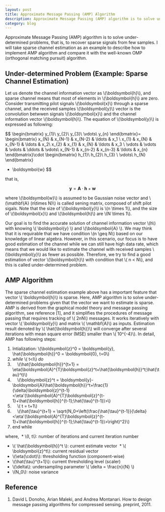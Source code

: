 ```yaml
---
layout: post
title: Approximate Message Passing (AMP) Algorithm
description: Approximate Message Passing (AMP) algorithm is to solve under-determined problem, that is, to recover sparse signals from few samples. I will take sparse channel estimation as an example to describe how to implement AMP algorithm and compare it with the well-known OMP (orthogonal matching pursuit) algorithm.
category: blog
---
```

<script src="https://cdn.mathjax.org/mathjax/latest/MathJax.js?config=TeX-AMS-MML_HTMLorMML" type="text/javascript"></script>

Approximate Message Passing (AMP) algorithm is to solve under-determined problems, that is, to recover sparse signals from few samples. I will take sparse channel estimation as an example to describe how to implement AMP algorithm and compare it with the well-known OMP (orthogonal matching pursuit) algorithm.

## Under-determined Problem (Example: Sparse Channel Estimation)
Let us denote the channel information vector as \\(\boldsymbol{h}\\), and sparse channel means that most of elements in \\(\boldsymbol{h}\\) are zero. Consider transmitting pilot signals \\(\boldsymbol{x}\\) through a sparse channel, and the received samples \\(\boldsymbol{y}\\) vector is the convolution betwwen signals \\(\boldsymbol{x}\\) and the channel information vector \\(\boldsymbol{h}\\). The equation of \\(\boldsymbol{y}\\) is expressed as following:

$$
\begin{bmatrix}
y_{1}\\
y_{2}\\
y_{3}\\
\vdots\\
y_{n}
\end{bmatrix}=
\begin{bmatrix}
x_{N} & x_{N-1} & x_{N-2} & \ldots & x_1 \\
x_{1} & x_{N} & x_{N-1} & \ldots & x_2\\
x_{2} & x_{1} & x_{N} & \ldots & x_3 \\
\vdots & \vdots & \vdots & \ddots & \vdots\\
x_{N-1} & x_{n-2} & x_{n-3} & \ldots & x_{n}
\end{bmatrix}\cdot
\begin{bmatrix}
h_{1}\\
h_{2}\\
h_{3} \\
\vdots\\
h_{N}
\end{bmatrix}
+ \boldsymbol{w}
$$

that is,

$$\boldsymbol{y}=\mathbf{A}\cdot\boldsymbol{h} +\boldsymbol{w}$$

where \\(\boldsymbol{w}\\) is assumed to be Gaussian noise vector and \\(\mathbf{A} (n\times N)\\) is called sening matrix, composed of shift pilot sigals. Note that the size of \\(\boldsymbol{y}\\) is \\(n \times 1\\), and the size of \\(\boldsymbol{x}\\) and \\(\boldsymbol{h}\\) are \\(N \times 1\\).

Our goal is to find the accurate solution of channel information vector \\(h\\) with knowing \\( \boldsymbol{y} \\) and \\(\boldsymbol{A} \\). We may think that it is requirable that we have condition \\(n \geq N\\) based on our knowledge of linear algebra. However, in this scenario, our focus is to have good estimation of the channel while we can still have high data rate, which means that we would like to estimate the channel with received samples \\(\boldsymbol{y}\\) as fewer as possible. Therefore, we try to find a good estimation of vector \\(\boldsymbol{h}\\) with condition that \\( n < N\\), and this is called under-determined problem.

## AMP Algorithm
The sparse channel estimation example above has a important feature that vector \\( \boldsymbol{h}\\) is sparse. Here, AMP algorithm is to solve under-determined problems given that the vector we want to estimate is sparse. AMP is derived from the graphical model theory and message passing algorithm, see reference [1], and it simplifies the procedures of message passing that requires tracking of \\( 2nN\\) messages. It works iteratively with vector \\( \boldsymbol{y}\\) and matrix \\( \mathbf{A}\\) as inputs. Estimation result denoted by \\( \hat{\boldsymbol{h}}\\) will converge after several iterations with mean square error (MSE) smaller than \\( 10^{-4}\\). In detail, AMP has following steps:

1. Intialization: \\(\boldsymbol{z}^0 = \boldsymbol{y}, \hat{\boldsymbol{h}}^0 = \boldsymbol{0}, t=0\\)
2. _while_ \\( t<I\\) _do_
3. &nbsp; &nbsp; \\(\hat{\boldsymbol{h}}^{t+1} = \eta(\boldsymbol{A}^{T}\boldsymbol{z}^t+\hat{\boldsymbol{h}}^t;\hat{\tau}^t)\\)
4. &nbsp; &nbsp; \\(\boldsymbol{z}^t = \boldsymbol{y}-\boldsymbol{A}\hat{\boldsymbol{h}}^t+\frac{1}{\delta}\boldsymbol{z}^{t-1}<\eta'(\boldsymbol{A}^{T}\boldsymbol{z}^{t-1}+\hat{\boldsymbol{h}}^{t-1};\hat{\tau}^{t-1})>\\)
5. &nbsp; &nbsp; \\( t = t+1\\)
6. &nbsp; &nbsp; \\(\hat{\tau}^{t+1} = \sqrt{N_0+\left(\frac{\hat{\tau}^{t-1}}{\delta}<\eta'(\boldsymbol{A}^{T}\boldsymbol{z}^{t-1}+\hat{\boldsymbol{h}}^{t-1};\hat{\tau}^{t-1})>\right)^2}\\)
7. end while

where,
  * \\(I, t\\): number of iterations and current iteration number
  * \\( \hat{\boldsymbol{h}}^t \\): current estimate vector
  *  \\( \boldsymbol{z}^t\\): current residual vector
  * \\(\eta(\cdot)\\): thresholding function (component-wise)
  * \\(\hat{\tau}^{t+1}\\): current thresholding level (scaler)  
  * \\(\delta\\): undersampling parameter \\( \delta = \frac{n}{N} \\)
  * \\(N_0\\): noise variance


## Reference
1. David L Donoho, Arian Maleki, and Andrea Montanari. How to design message passing algorithms for compressed sensing. preprint, 2011.



